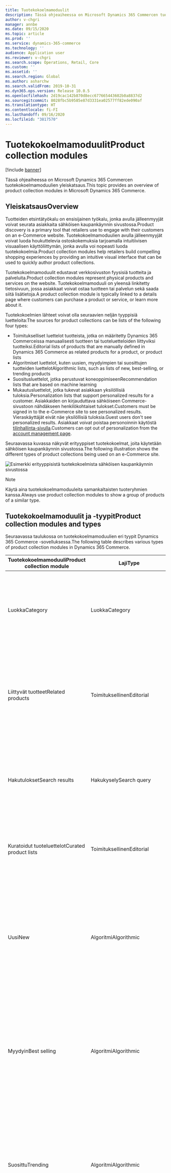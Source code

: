 ```yaml
---
title: Tuotekokoelmamoduulit
description: Tässä ohjeaiheessa on Microsoft Dynamics 365 Commercen tuotekokoelmamoduulien yleiskatsaus.
author: v-chgri
manager: annbe
ms.date: 09/15/2020
ms.topic: article
ms.prod: ''
ms.service: dynamics-365-commerce
ms.technology: ''
audience: Application user
ms.reviewer: v-chgri
ms.search.scope: Operations, Retail, Core
ms.custom: ''
ms.assetid: ''
ms.search.region: Global
ms.author: asharchw
ms.search.validFrom: 2019-10-31
ms.dyn365.ops.version: Release 10.0.5
ms.openlocfilehash: 2d19cac142b870d8ecc677665443602b0a8837d2
ms.sourcegitcommit: 8028fbc5b9585e87d3331ea02577ff82ede090af
ms.translationtype: HT
ms.contentlocale: fi-FI
ms.lasthandoff: 09/16/2020
ms.locfileid: "3817570"
---
```

# <a name="product-collection-modules"></a><span data-ttu-id="c1e9c-103">Tuotekokoelmamoduulit</span><span class="sxs-lookup"><span data-stu-id="c1e9c-103">Product collection modules</span></span>


[!include [banner](includes/banner.md)]

<span data-ttu-id="c1e9c-104">Tässä ohjeaiheessa on Microsoft Dynamics 365 Commercen tuotekokoelmamoduulien yleiskatsaus.</span><span class="sxs-lookup"><span data-stu-id="c1e9c-104">This topic provides an overview of product collection modules in Microsoft Dynamics 365 Commerce.</span></span>

## <a name="overview"></a><span data-ttu-id="c1e9c-105">Yleiskatsaus</span><span class="sxs-lookup"><span data-stu-id="c1e9c-105">Overview</span></span>

<span data-ttu-id="c1e9c-106">Tuotteiden etsintätyökalu on ensisijainen työkalu, jonka avulla jälleenmyyjät voivat seurata asiakkaita sähköisen kaupankäynnin sivustossa.</span><span class="sxs-lookup"><span data-stu-id="c1e9c-106">Product discovery is a primary tool that retailers use to engage with their customers on an e-Commerce website.</span></span> <span data-ttu-id="c1e9c-107">Tuotekokoelmamoduulien avulla jälleenmyyjät voivat luoda houkuttelevia ostoskokemuksia tarjoamalla intuitiivisen visuaalisen käyttöliittymän, jonka avulla voi nopeasti luoda tuotekokoelmia.</span><span class="sxs-lookup"><span data-stu-id="c1e9c-107">Product collection modules help retailers build compelling shopping experiences by providing an intuitive visual interface that can be used to quickly author product collections.</span></span>

<span data-ttu-id="c1e9c-108">Tuotekokoelmamoduulit edustavat verkkosivuston fyysisiä tuotteita ja palveluita.</span><span class="sxs-lookup"><span data-stu-id="c1e9c-108">Product collection modules represent physical products and services on the website.</span></span> <span data-ttu-id="c1e9c-109">Tuotekokoelmamoduuli on yleensä linkitetty tietosivuun, jossa asiakkaat voivat ostaa tuotteen tai palvelun sekä saada siitä lisätietoja.</span><span class="sxs-lookup"><span data-stu-id="c1e9c-109">A product collection module is typically linked to a details page where customers can purchase a product or service, or learn more about it.</span></span> 

<span data-ttu-id="c1e9c-110">Tuotekokoelmien lähteet voivat olla seuraavien neljän tyyppisiä luetteloita:</span><span class="sxs-lookup"><span data-stu-id="c1e9c-110">The sources for product collections can be lists of the following four types:</span></span>

- <span data-ttu-id="c1e9c-111">Toimitukselliset luettelot tuotteista, jotka on määritetty Dynamics 365 Commerceissa manuaalisesti tuotteen tai tuoteluetteloiden liittyviksi tuotteiksi.</span><span class="sxs-lookup"><span data-stu-id="c1e9c-111">Editorial lists of products that are manually defined in Dynamics 365 Commerce as related products for a product, or product lists</span></span>
- <span data-ttu-id="c1e9c-112">Algoritmiset luettelot, kuten uusien, myydyimpien tai suosittujen tuotteiden luettelot</span><span class="sxs-lookup"><span data-stu-id="c1e9c-112">Algorithmic lists, such as lists of new, best-selling, or trending products</span></span>
- <span data-ttu-id="c1e9c-113">Suositusluettelot, jotka perustuvat koneoppimiseen</span><span class="sxs-lookup"><span data-stu-id="c1e9c-113">Recommendation lists that are based on machine learning</span></span>
- <span data-ttu-id="c1e9c-114">Mukautusluettelot, jotka tukevat asiakkaan yksilöllisiä tuloksia.</span><span class="sxs-lookup"><span data-stu-id="c1e9c-114">Personalization lists that support personalized results for a customer.</span></span> <span data-ttu-id="c1e9c-115">Asiakkaiden on kirjauduttava sähköiseen Commerce-sivustoon nähdäkseen henkilökohtaiset tulokset.</span><span class="sxs-lookup"><span data-stu-id="c1e9c-115">Customers must be signed in to the e-Commerce site to see personalized results.</span></span> <span data-ttu-id="c1e9c-116">Vieraskäyttäjät eivät näe yksilöllisiä tuloksia.</span><span class="sxs-lookup"><span data-stu-id="c1e9c-116">Guest users don't see personalized results.</span></span> <span data-ttu-id="c1e9c-117">Asiakkaat voivat poistaa personoinnin käytöstä [tilinhallinta-sivulla](account-management.md).</span><span class="sxs-lookup"><span data-stu-id="c1e9c-117">Customers can opt out of personalization from the [account management page](account-management.md).</span></span>

<span data-ttu-id="c1e9c-118">Seuraavassa kuvassa näkyvät erityyppiset tuotekokoelmat, joita käytetään sähköisen kaupankäynnin sivustossa.</span><span class="sxs-lookup"><span data-stu-id="c1e9c-118">The following illustration shows the different types of product collections being used on an e-Commerce site.</span></span>

![Esimerkki erityyppisistä tuotekokoelmista sähköisen kaupankäynnin sivustossa](./media/ProductCollectionsAcrossTheSiteUseProductPlacement.png)

> [!NOTE]
> <span data-ttu-id="c1e9c-120">Käytä aina tuotekokoelmamoduuleita samankaltaisten tuoteryhmien kanssa.</span><span class="sxs-lookup"><span data-stu-id="c1e9c-120">Always use product collection modules to show a group of products of a similar type.</span></span>

## <a name="product-collection-modules-and-types"></a><span data-ttu-id="c1e9c-121">Tuotekokoelmamoduulit ja -tyypit</span><span class="sxs-lookup"><span data-stu-id="c1e9c-121">Product collection modules and types</span></span>

<span data-ttu-id="c1e9c-122">Seuraavassa taulukossa on tuotekokoelmamoduulien eri tyypit Dynamics 365 Commerce -sovelluksessa.</span><span class="sxs-lookup"><span data-stu-id="c1e9c-122">The following table describes various types of product collection modules in Dynamics 365 Commerce.</span></span>

| <span data-ttu-id="c1e9c-123">Tuotekokoelmamoduuli</span><span class="sxs-lookup"><span data-stu-id="c1e9c-123">Product collection module</span></span>  | <span data-ttu-id="c1e9c-124">Laji</span><span class="sxs-lookup"><span data-stu-id="c1e9c-124">Type</span></span> | <span data-ttu-id="c1e9c-125">Kuvaus</span><span class="sxs-lookup"><span data-stu-id="c1e9c-125">Description</span></span> |
|----------------------------|------|-------------|
| <span data-ttu-id="c1e9c-126">Luokka</span><span class="sxs-lookup"><span data-stu-id="c1e9c-126">Category</span></span>                   | <span data-ttu-id="c1e9c-127">Luokka</span><span class="sxs-lookup"><span data-stu-id="c1e9c-127">Category</span></span> | <span data-ttu-id="c1e9c-128">Tässä moduulissa on luettelo luokan tuotteista, jotka on määritetty kanavan vähittäismyyjän luoman siirtymisluokkahierarkian mukaan.</span><span class="sxs-lookup"><span data-stu-id="c1e9c-128">This module shows a list of products in a category, as defined by the navigation category hierarchy that the retailer created for a channel.</span></span> |
| <span data-ttu-id="c1e9c-129">Liittyvät tuotteet</span><span class="sxs-lookup"><span data-stu-id="c1e9c-129">Related products</span></span>           | <span data-ttu-id="c1e9c-130">Toimituksellinen</span><span class="sxs-lookup"><span data-stu-id="c1e9c-130">Editorial</span></span> | <span data-ttu-id="c1e9c-131">Tämä moduuli näyttää luettelon tuotteista, jotka myynninedistämispäällikkö on määrittänyt Commerce-sovelluksessa liittyviksi tuotteiksi tekijän valitsemaa suhdetyyppiä varten.</span><span class="sxs-lookup"><span data-stu-id="c1e9c-131">This module shows a list of products that a merchandising manager has configured as related products in Commerce, for the relation type that the author has selected.</span></span> |
| <span data-ttu-id="c1e9c-132">Hakutulokset</span><span class="sxs-lookup"><span data-stu-id="c1e9c-132">Search results</span></span>             | <span data-ttu-id="c1e9c-133">Hakukysely</span><span class="sxs-lookup"><span data-stu-id="c1e9c-133">Search query</span></span> | <span data-ttu-id="c1e9c-134">Tämäntyyppinen tuotekokoelmamoduuli näyttää luettelon tuotteista, jotka parhaiten vastaavat asiakkaan syöttämiä hakukyselyitä.</span><span class="sxs-lookup"><span data-stu-id="c1e9c-134">This type of product collection module shows a list of products that best match the search query that the customer entered.</span></span> |
| <span data-ttu-id="c1e9c-135">Kuratoidut tuoteluettelot</span><span class="sxs-lookup"><span data-stu-id="c1e9c-135">Curated product lists</span></span>      | <span data-ttu-id="c1e9c-136">Toimituksellinen</span><span class="sxs-lookup"><span data-stu-id="c1e9c-136">Editorial</span></span> | <span data-ttu-id="c1e9c-137">Tämä moduuli näyttää mukautetut luettelot, jonka myyjät ja muokkaajat ovat luoneet Commerce-sovelluksessa.</span><span class="sxs-lookup"><span data-stu-id="c1e9c-137">This module shows custom lists that merchandisers and editors have created in Commerce.</span></span> |
| <span data-ttu-id="c1e9c-138">Uusi</span><span class="sxs-lookup"><span data-stu-id="c1e9c-138">New</span></span>                        | <span data-ttu-id="c1e9c-139">Algoritmi</span><span class="sxs-lookup"><span data-stu-id="c1e9c-139">Algorithmic</span></span> | <span data-ttu-id="c1e9c-140">Tämä moduuli näyttää luettelon uusimmista tuotteista, jotka on lajiteltu kanaviin ja luetteloihin.</span><span class="sxs-lookup"><span data-stu-id="c1e9c-140">This module shows a list of the newest products that have been assorted to channels and catalogs.</span></span> <span data-ttu-id="c1e9c-141">Tämä luettelo voi näyttää mukautettuja tuloksia kirjautuneesta käyttäjästä, jos sivuston tekijä valitsee kyseisen vaihtoehdon.</span><span class="sxs-lookup"><span data-stu-id="c1e9c-141">This list can show personalized results for a signed-in user if the site author chooses that option.</span></span> |
| <span data-ttu-id="c1e9c-142">Myydyin</span><span class="sxs-lookup"><span data-stu-id="c1e9c-142">Best selling</span></span>               | <span data-ttu-id="c1e9c-143">Algoritmi</span><span class="sxs-lookup"><span data-stu-id="c1e9c-143">Algorithmic</span></span> | <span data-ttu-id="c1e9c-144">Tämä moduuli näyttää luettelon tuotteista, jotka on järjestetty suurimman myyntimäärän mukaan.</span><span class="sxs-lookup"><span data-stu-id="c1e9c-144">This module shows a list of products that are ranked by the highest number of sales.</span></span> <span data-ttu-id="c1e9c-145">Tämä luettelo voi näyttää mukautettuja tuloksia kirjautuneesta käyttäjästä, jos sivuston tekijä valitsee kyseisen vaihtoehdon.</span><span class="sxs-lookup"><span data-stu-id="c1e9c-145">This list can show personalized results for a signed-in user if the site author chooses that option.</span></span> |
| <span data-ttu-id="c1e9c-146">Suosittu</span><span class="sxs-lookup"><span data-stu-id="c1e9c-146">Trending</span></span>                   | <span data-ttu-id="c1e9c-147">Algoritmi</span><span class="sxs-lookup"><span data-stu-id="c1e9c-147">Algorithmic</span></span> | <span data-ttu-id="c1e9c-148">Tämä moduuli näyttää luettelon parhaiten menestyvistä tuotteista annettuna ajanjaksona.</span><span class="sxs-lookup"><span data-stu-id="c1e9c-148">This module shows a list of the highest-performing products for a given period.</span></span> <span data-ttu-id="c1e9c-149">Tämä luettelo voi näyttää mukautettuja tuloksia kirjautuneesta käyttäjästä, jos sivuston tekijä valitsee kyseisen vaihtoehdon.</span><span class="sxs-lookup"><span data-stu-id="c1e9c-149">This list can show personalized results for a signed-in user if the site author chooses that option.</span></span> |
| <span data-ttu-id="c1e9c-150">Ostetaan usein yhdessä</span><span class="sxs-lookup"><span data-stu-id="c1e9c-150">Frequently bought together</span></span> | <span data-ttu-id="c1e9c-151">Tekoäly/koneoppiminen</span><span class="sxs-lookup"><span data-stu-id="c1e9c-151">Artificial intelligence/Machine learning</span></span> | <span data-ttu-id="c1e9c-152">Tämä moduuli käyttää koneoppimista analysoidessaan kuluttajien ostomalleja ja suositellessaan liittyviä nimikkeitä, jotka ostetaan usein yhdessä tietyn tuotteen kanssa.</span><span class="sxs-lookup"><span data-stu-id="c1e9c-152">This module uses machine learning to analyze consumer purchase patterns and recommend related items that are frequently bought together with a given product.</span></span> <span data-ttu-id="c1e9c-153">Tämä luettelo voi näyttää mukautettuja tuloksia kirjautuneesta käyttäjästä, jos sivuston tekijä valitsee kyseisen vaihtoehdon.</span><span class="sxs-lookup"><span data-stu-id="c1e9c-153">This list can show personalized results for a signed-in user if the site author chooses that option.</span></span> |
| <span data-ttu-id="c1e9c-154">Ihmiset pitävät myös seuraavista</span><span class="sxs-lookup"><span data-stu-id="c1e9c-154">People also like</span></span>           | <span data-ttu-id="c1e9c-155">Tekoäly/koneoppiminen</span><span class="sxs-lookup"><span data-stu-id="c1e9c-155">Artificial intelligence/Machine learning</span></span> | <span data-ttu-id="c1e9c-156">Tämä moduuli käyttää koneoppimista analysoidessaan kuluttajien ostomalleja ja suositellessaan nimikkeitä, jotka liittyvät tiettyyn tuotteeseen.</span><span class="sxs-lookup"><span data-stu-id="c1e9c-156">This module uses machine learning to analyze consumer purchase patterns and recommend items that are related to a given product.</span></span> <span data-ttu-id="c1e9c-157">Tämä luettelo voi näyttää mukautettuja tuloksia kirjautuneesta käyttäjästä, jos sivuston tekijä valitsee kyseisen vaihtoehdon.</span><span class="sxs-lookup"><span data-stu-id="c1e9c-157">This list can show personalized results for a signed-in user if the site author chooses that option.</span></span> |
| <span data-ttu-id="c1e9c-158">Valinnat sinulle</span><span class="sxs-lookup"><span data-stu-id="c1e9c-158">Picks for you</span></span>              | <span data-ttu-id="c1e9c-159">Tekoäly/koneoppiminen</span><span class="sxs-lookup"><span data-stu-id="c1e9c-159">Artificial intelligence/Machine learning</span></span> | <span data-ttu-id="c1e9c-160">Tämä moduuli käyttää koneoppimista kirjautuneen käyttäjän ostomallien analysoimiseen ja antaa mukautettuja suosituksia, jotka perustuvat näihin ostotottumuksiin.</span><span class="sxs-lookup"><span data-stu-id="c1e9c-160">This module uses machine learning to analyze the purchase patterns of the signed-in user and provide personalized recommendations that are based on those purchase patterns.</span></span> <span data-ttu-id="c1e9c-161">Vieraskäyttäjän luettelo on kutistettu.</span><span class="sxs-lookup"><span data-stu-id="c1e9c-161">For a guest user, this list will be collapsed.</span></span> |

## <a name="add-a-product-collection-module-to-a-category-page"></a><span data-ttu-id="c1e9c-162">Tuotekokoelmamoduulin lisääminen luokkasivulle</span><span class="sxs-lookup"><span data-stu-id="c1e9c-162">Add a product collection module to a category page</span></span>

<span data-ttu-id="c1e9c-163">Lisää tuotekokoelmamoduuli luokkasivulle seuraavasti.</span><span class="sxs-lookup"><span data-stu-id="c1e9c-163">To add a product collection module to a category page, follow these steps.</span></span>

1. <span data-ttu-id="c1e9c-164">Siirry kohtaan **Sivut** ja valitse **Uusi** luodaksesi uuden sivun.</span><span class="sxs-lookup"><span data-stu-id="c1e9c-164">Go to **Pages**, and select **New** to create a new page.</span></span>
1. <span data-ttu-id="c1e9c-165">Valitse **Valitse malli** -valintaikkunassa sama malli, jota käytettiin oletusluokkasivulla.</span><span class="sxs-lookup"><span data-stu-id="c1e9c-165">In the **Choose a template** dialog box, select the same template as that used by your default category page.</span></span> <span data-ttu-id="c1e9c-166">Kirjoita **Sivun nimi** -kohtaan sopiva nimi ja valitse sitten **OK**.</span><span class="sxs-lookup"><span data-stu-id="c1e9c-166">Under **Page name**, enter an appropriate name, and then select **OK**.</span></span>
1. <span data-ttu-id="c1e9c-167">Valitse kolme pistettä (**...**) **Alialatunniste**-paikassa ja valitse sitten **Lisää moduuli**.</span><span class="sxs-lookup"><span data-stu-id="c1e9c-167">In the **Sub footer** slot, select the ellipsis (**...**), and then select **Add Module**.</span></span>
1. <span data-ttu-id="c1e9c-168">Valitse **Lisää moduuli** -valintaikkunassa **Kontti**-moduuli ja valitse sitten **OK**.</span><span class="sxs-lookup"><span data-stu-id="c1e9c-168">In the **Add Module** dialog box, select the **Container** module, and then select **OK**.</span></span>
1. <span data-ttu-id="c1e9c-169">Valitse kolme pistettä (**...**) **Kontti**-paikassa ja valitse sitten **Lisää moduuli**.</span><span class="sxs-lookup"><span data-stu-id="c1e9c-169">In the **Container** slot, select the ellipsis (**...**), and then select **Add Module**.</span></span>
1. <span data-ttu-id="c1e9c-170">Valitse **Lisää moduuli** -valintaikkunassa **Tuotekokoelma**-moduuli ja valitse sitten **OK**.</span><span class="sxs-lookup"><span data-stu-id="c1e9c-170">In the **Add Module** dialog box, select the **Product collection** module, and then select **OK**.</span></span>  
1. <span data-ttu-id="c1e9c-171">Valitse tuotekokoelmamoduulin ominaisuusruudussa **Lisää tuoteluetteloon**.</span><span class="sxs-lookup"><span data-stu-id="c1e9c-171">In the properties pane for the product collection module, select **Add a product list**.</span></span>
1. <span data-ttu-id="c1e9c-172">Valitse **Valitse tuoteluettelon määritys** -valintaikkunassa luettelon tyyppi, luettelolähde ja anna nimikkeiden määrä.</span><span class="sxs-lookup"><span data-stu-id="c1e9c-172">In the **Select product list configuration** dialog box, select the type of list, the list source, and enter the number of items.</span></span> <span data-ttu-id="c1e9c-173">Määritä muut vaihtoehdot, joita voi käyttää luettelotyypissä.</span><span class="sxs-lookup"><span data-stu-id="c1e9c-173">Configure any other options that are available for the list type.</span></span> <span data-ttu-id="c1e9c-174">Lisätietoja tämän tyyppisistä luettelotyypeistä on seuraavassa taulukossa.</span><span class="sxs-lookup"><span data-stu-id="c1e9c-174">For more information about list types, see the table that follows.</span></span> 
1. <span data-ttu-id="c1e9c-175">Valitse **OK**.</span><span class="sxs-lookup"><span data-stu-id="c1e9c-175">Select **OK**.</span></span>
1. <span data-ttu-id="c1e9c-176">Valitse **Tallenna**ja esikatsele sitten sivua valitsemalla **Esikatselu**.</span><span class="sxs-lookup"><span data-stu-id="c1e9c-176">Select **Save**, and then select **Preview** to preview the page.</span></span>
1. <span data-ttu-id="c1e9c-177">Valitse **Lopeta muokkaus** tallentaaksesi sivun ja valitse sitten **Julkaise** julkaistaksesi sen.</span><span class="sxs-lookup"><span data-stu-id="c1e9c-177">Select **Finish editing** to check in the page, and then select **Publish** to publish it.</span></span>

<span data-ttu-id="c1e9c-178">Seuraavassa taulukossa on luettelotyypit, jotka ovat valittavissa **Valitse tuoteluettelon määritys** -valintaikkunassa.</span><span class="sxs-lookup"><span data-stu-id="c1e9c-178">The following table shows the list types that are available for selection in the **Select product list configuration** dialog box.</span></span>

| <span data-ttu-id="c1e9c-179">Laji</span><span class="sxs-lookup"><span data-stu-id="c1e9c-179">Type</span></span>                       | <span data-ttu-id="c1e9c-180">Kuvaus</span><span class="sxs-lookup"><span data-stu-id="c1e9c-180">Description</span></span> | <span data-ttu-id="c1e9c-181">Käyttö</span><span class="sxs-lookup"><span data-stu-id="c1e9c-181">Usage</span></span> | <span data-ttu-id="c1e9c-182">Sivun konteksti</span><span class="sxs-lookup"><span data-stu-id="c1e9c-182">Page context</span></span> | <span data-ttu-id="c1e9c-183">Tietty konteksti</span><span class="sxs-lookup"><span data-stu-id="c1e9c-183">Specific context</span></span> | <span data-ttu-id="c1e9c-184">Mukauttaminen</span><span class="sxs-lookup"><span data-stu-id="c1e9c-184">Personalization</span></span> |
|----------------------------|-------------|-------|--------------|------------------|-----------------|
| <span data-ttu-id="c1e9c-185">Tuotteet luokittain</span><span class="sxs-lookup"><span data-stu-id="c1e9c-185">Products by category</span></span>       | <span data-ttu-id="c1e9c-186">Luettelo tuotteista, jotka kuuluvat tiettyyn luokkaan.</span><span class="sxs-lookup"><span data-stu-id="c1e9c-186">A list of products that belong to a given category.</span></span> <span data-ttu-id="c1e9c-187">Tämän luokan määrittää joko sivukonteksti tai tekijän määrittämä konteksti.</span><span class="sxs-lookup"><span data-stu-id="c1e9c-187">This category is determined from either the page context or the context that the author provides.</span></span> | <span data-ttu-id="c1e9c-188">Tämäntyyppistä luetteloa voidaan käyttää millä tahansa sivulla (esimerkiksi kotisivu, luokkasivu, markkinointisivu tai tuotetiedot-sivu \[PDP\]) tietyn tuoteluokan edistämiseksi.</span><span class="sxs-lookup"><span data-stu-id="c1e9c-188">This type of list can be used on any page (for example, a home page, category page, marketing page, or product details page \[PDP\]) to promote a specific category of products.</span></span> | <span data-ttu-id="c1e9c-189">Luokka sivuympäristöstä, jos sellainen on käytettävissä (esimerkiksi luokkasivu)</span><span class="sxs-lookup"><span data-stu-id="c1e9c-189">Category from the page context, where available (for example, a category page)</span></span> | <span data-ttu-id="c1e9c-190">Tekijä voi tarjota tietyn luokan luettelon kontekstissa.</span><span class="sxs-lookup"><span data-stu-id="c1e9c-190">The author can provide a specific category as context for the list.</span></span> | <span data-ttu-id="c1e9c-191">Ei käytettävissä</span><span class="sxs-lookup"><span data-stu-id="c1e9c-191">Not applicable</span></span> |
| <span data-ttu-id="c1e9c-192">Liittyvät tuotteet</span><span class="sxs-lookup"><span data-stu-id="c1e9c-192">Related products</span></span>           | <span data-ttu-id="c1e9c-193">Luettelo tuotteista, jotka myyntipäällikkö on määrittänyt liittyviksi tuotteiksi suhdetyyppiä varten Commerce-sovelluksessa.</span><span class="sxs-lookup"><span data-stu-id="c1e9c-193">A list of products that a merchandising manager has configured as related products for the relation type in Commerce.</span></span> | <span data-ttu-id="c1e9c-194">Tämäntyyppistä luetteloa käytetään ensisijaisesti PDP:issä, mutta sitä voidaan käyttää millä tahansa sivulla, jos päätuote on annettu.</span><span class="sxs-lookup"><span data-stu-id="c1e9c-194">This type of list is used primarily on PDPs, but it can be used on any page if a parent product is provided.</span></span> | <span data-ttu-id="c1e9c-195">Tuote sivulta, suhdetyyppi (pakollinen)</span><span class="sxs-lookup"><span data-stu-id="c1e9c-195">Product from the page, relation type (mandatory)</span></span> | <span data-ttu-id="c1e9c-196">Tuote voidaan valita valitsimessa, ja suhdetyyppiä käytetään.</span><span class="sxs-lookup"><span data-stu-id="c1e9c-196">The product can be selected in the picker, and the relation type is used.</span></span> | <span data-ttu-id="c1e9c-197">Ei käytettävissä</span><span class="sxs-lookup"><span data-stu-id="c1e9c-197">Not applicable</span></span> |
| <span data-ttu-id="c1e9c-198">Kuraattori</span><span class="sxs-lookup"><span data-stu-id="c1e9c-198">Curated</span></span>                    | <span data-ttu-id="c1e9c-199">Mukautettu luettelo, jonka myyjät ja muokkaajat ovat luoneet Commerce-sovelluksessa.</span><span class="sxs-lookup"><span data-stu-id="c1e9c-199">A custom list that merchandisers and editors have created in Commerce.</span></span> | <span data-ttu-id="c1e9c-200">Täydennetty luokkasivu, aloitussivu, kassa- ja ostoskorisivut sekä tuotesivut</span><span class="sxs-lookup"><span data-stu-id="c1e9c-200">Enrich category page, home page, checkout and cart pages, and product pages</span></span> | <span data-ttu-id="c1e9c-201">Ei käytettävissä</span><span class="sxs-lookup"><span data-stu-id="c1e9c-201">Not applicable</span></span> | <span data-ttu-id="c1e9c-202">Ei käytettävissä</span><span class="sxs-lookup"><span data-stu-id="c1e9c-202">Not applicable</span></span> | <span data-ttu-id="c1e9c-203">Ei käytettävissä</span><span class="sxs-lookup"><span data-stu-id="c1e9c-203">Not applicable</span></span> |
| <span data-ttu-id="c1e9c-204">Algoritmi</span><span class="sxs-lookup"><span data-stu-id="c1e9c-204">Algorithmic</span></span>                | <ul><li><span data-ttu-id="c1e9c-205">**Uusi** – Luettelo uusimmista tuotteista, jotka on lajiteltu kanaviin ja luetteloihin.</span><span class="sxs-lookup"><span data-stu-id="c1e9c-205">**New** – A list of the newest products that have been assorted to channels and catalogs.</span></span></li><li><span data-ttu-id="c1e9c-206">**Myydyin** – Luettelo tuotteista suurimman myyntimäärän mukaan.</span><span class="sxs-lookup"><span data-stu-id="c1e9c-206">**Best-selling** – A list of products that are ranked by the highest number of sales.</span></span></li><li><span data-ttu-id="c1e9c-207">**Trendit** – Luettelo parhaiten menestyvistä tuotteista annettuna ajanjaksona.</span><span class="sxs-lookup"><span data-stu-id="c1e9c-207">**Trending** – A list of the highest-performing products for a given period.</span></span></li></ul> | <span data-ttu-id="c1e9c-208">Aloitussivu, täydennetty luokkasivu ja kassa- ja ostoskorisivut</span><span class="sxs-lookup"><span data-stu-id="c1e9c-208">Home page, enrich category page, and checkout and cart pages</span></span> | <span data-ttu-id="c1e9c-209">Luokka sivuympäristöstä (esimerkiksi luokkasivu)</span><span class="sxs-lookup"><span data-stu-id="c1e9c-209">Category from the page context (for example, a category page)</span></span> | <span data-ttu-id="c1e9c-210">Sivuston tekijän määrittämä luokka</span><span class="sxs-lookup"><span data-stu-id="c1e9c-210">The category that is determined by the site author</span></span> | <span data-ttu-id="c1e9c-211">Tuettu</span><span class="sxs-lookup"><span data-stu-id="c1e9c-211">Supported</span></span> |
| <span data-ttu-id="c1e9c-212">Ostetaan usein yhdessä</span><span class="sxs-lookup"><span data-stu-id="c1e9c-212">Frequently bought together</span></span> | <span data-ttu-id="c1e9c-213">Luettelo, joka käyttää koneoppimista analysoidessaan kuluttajien ostomalleja ja suositellessaan liittyviä nimikkeitä, jotka ostetaan usein yhdessä tietyn tuotteen kanssa.</span><span class="sxs-lookup"><span data-stu-id="c1e9c-213">A list that uses machine learning to analyze consumer purchase patterns and recommend related items that are frequently bought together with a given product.</span></span> | <span data-ttu-id="c1e9c-214">Tämäntyyppinen luettelo koskee vain ostoskori-sivua.</span><span class="sxs-lookup"><span data-stu-id="c1e9c-214">This type of list is applicable only to the cart page.</span></span> | <span data-ttu-id="c1e9c-215">Ostoskori</span><span class="sxs-lookup"><span data-stu-id="c1e9c-215">Cart</span></span> | <span data-ttu-id="c1e9c-216">Ei käytettävissä</span><span class="sxs-lookup"><span data-stu-id="c1e9c-216">Not applicable</span></span> | <span data-ttu-id="c1e9c-217">Tuettu</span><span class="sxs-lookup"><span data-stu-id="c1e9c-217">Supported</span></span> |
| <span data-ttu-id="c1e9c-218">Ihmiset pitävät myös seuraavista</span><span class="sxs-lookup"><span data-stu-id="c1e9c-218">People also like</span></span>           | <span data-ttu-id="c1e9c-219">Luettelo, joka käyttää koneoppimista analysoidessaan kuluttajien ostomalleja ja suositellessaan nimikkeitä, jotka liittyvät tiettyyn tuotteeseen.</span><span class="sxs-lookup"><span data-stu-id="c1e9c-219">A list that uses machine learning to analyze consumer purchase patterns and recommend items that are related to a given product.</span></span> | <span data-ttu-id="c1e9c-220">Tämän tyyppistä luetteloa käytetään PDP:issä näyttämään tuotteita, joita muut asiakkaat ovat ostaneet.</span><span class="sxs-lookup"><span data-stu-id="c1e9c-220">This type of list is used on PDPs to show products that other customers have bought.</span></span> | <span data-ttu-id="c1e9c-221">Tuotteen konteksti sivulta</span><span class="sxs-lookup"><span data-stu-id="c1e9c-221">Product context from the page</span></span> | <span data-ttu-id="c1e9c-222">Sivuston tekijän tarjoama tuote</span><span class="sxs-lookup"><span data-stu-id="c1e9c-222">The product that is provided by the site author</span></span> | <span data-ttu-id="c1e9c-223">Tuettu</span><span class="sxs-lookup"><span data-stu-id="c1e9c-223">Supported</span></span> |
| <span data-ttu-id="c1e9c-224">Valinnat sinulle</span><span class="sxs-lookup"><span data-stu-id="c1e9c-224">Picks for you</span></span>              | <span data-ttu-id="c1e9c-225">Luettelo, joka määrittää asiakkaiden mieltymykset koneoppimisen avulla.</span><span class="sxs-lookup"><span data-stu-id="c1e9c-225">A list that uses machine learning to determine customer preferences.</span></span> | <span data-ttu-id="c1e9c-226">Tämäntyyppistä luetteloa voi käyttää millä tahansa sivulla.</span><span class="sxs-lookup"><span data-stu-id="c1e9c-226">This type of list can be used on any page.</span></span> | <span data-ttu-id="c1e9c-227">Ei käytettävissä</span><span class="sxs-lookup"><span data-stu-id="c1e9c-227">Not applicable</span></span>| <span data-ttu-id="c1e9c-228">Ei käytettävissä</span><span class="sxs-lookup"><span data-stu-id="c1e9c-228">Not applicable</span></span> | <span data-ttu-id="c1e9c-229">Tuettu</span><span class="sxs-lookup"><span data-stu-id="c1e9c-229">Supported</span></span> | 

## <a name="additional-resources"></a><span data-ttu-id="c1e9c-230">Lisäresurssit</span><span class="sxs-lookup"><span data-stu-id="c1e9c-230">Additional resources</span></span>

[<span data-ttu-id="c1e9c-231">Moduulikirjaston yleiskatsaus</span><span class="sxs-lookup"><span data-stu-id="c1e9c-231">Module library overview</span></span>](starter-kit-overview.md)

[<span data-ttu-id="c1e9c-232">Karusellimoduuli</span><span class="sxs-lookup"><span data-stu-id="c1e9c-232">Carousel module</span></span>](add-carousel.md)

[<span data-ttu-id="c1e9c-233">Sisällöntäyteinen lohkomoduuli</span><span class="sxs-lookup"><span data-stu-id="c1e9c-233">Content rich block module</span></span>](add-content-rich-block.md)

[<span data-ttu-id="c1e9c-234">Konttimoduuli</span><span class="sxs-lookup"><span data-stu-id="c1e9c-234">Container module</span></span>](add-container-module.md)

[<span data-ttu-id="c1e9c-235">Ostoruutumoduuli</span><span class="sxs-lookup"><span data-stu-id="c1e9c-235">Buy box module</span></span>](add-buy-box.md)

[<span data-ttu-id="c1e9c-236">Tuotesuositusten yleiskatsaus</span><span class="sxs-lookup"><span data-stu-id="c1e9c-236">Product recommendations overview</span></span>](product-recommendations.md)
